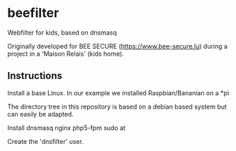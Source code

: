 # beefilter
Webfilter for kids, based on dnsmasq

Originally developed for BEE SECURE (https://www.bee-secure.lu) during a project in a 'Maison Relais' (kids home).

## Instructions
Install a base Linux. In our example we installed Raspbian/Bananian on a *pi

The directory tree in this repository is based on a debian based system but can easily be adapted.

Install dnsmasq nginx php5-fpm sudo at

Create the 'dnsfilter' user.
